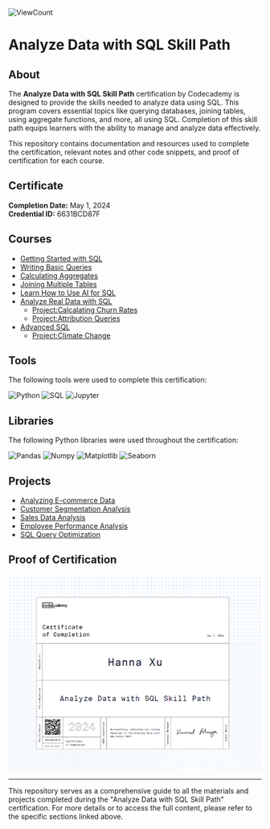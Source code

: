 ![ViewCount](https://views.whatilearened.today/views/github/hx2163/Codecademy_SQL.svg?cache=remove)

# Analyze Data with SQL Skill Path

## About

The **Analyze Data with SQL Skill Path** certification by Codecademy is designed to provide the skills needed to analyze data using SQL. This program covers essential topics like querying databases, joining tables, using aggregate functions, and more, all using SQL. Completion of this skill path equips learners with the ability to manage and analyze data effectively.

This repository contains documentation and resources used to complete the certification, relevant notes and other code snippets, and proof of certification for each course.

## Certificate

**Completion Date:** May 1, 2024  
**Credential ID:** 6631BCD87F

## Courses

- [Getting Started with SQL](https://www.codecademy.com/learn/paths/analyze-data-with-sql/tracks/analyze-data-sql-get-started-with-sql/modules/analyze-data-sql-learn-manipulation-c4b/cheatsheet)
- [Writing Basic Queries](https://www.codecademy.com/learn/paths/analyze-data-with-sql/tracks/analyze-data-sql-query-data/modules/analyze-data-sql-learn-queries/cheatsheet)
- [Calculating Aggregates](https://www.codecademy.com/learn/paths/analyze-data-with-sql/tracks/analyze-data-sql-calculate-and-summarize-data/modules/dspath-sql-aggregates/cheatsheet)
- [Joining Multiple Tables](https://www.codecademy.com/learn/paths/analyze-data-with-sql/tracks/analyze-data-sql-join-data/modules/analyze-data-sql-learn-joins-c4b/cheatsheet)
- [Learn How to Use AI for SQL](https://www.codecademy.com/learn/paths/analyze-data-with-sql/tracks/learn-how-to-use-ai-for-sql-adws/modules/learn-how-to-use-ai-for-sql-adws/cheatsheet)
- [Analyze Real Data with SQL](https://www.codecademy.com/enrolled/paths/analyze-data-with-sql)
    - [Project:Calcalating Churn Rates](#)
    - [Project:Attribution Queries](#)
- [Advanced SQL](https://www.codecademy.com/enrolled/paths/analyze-data-with-sql)
    - [Project:Climate Change](#)

## Tools

The following tools were used to complete this certification:

![Python](https://img.shields.io/badge/Python-3776AB?style=for-the-badge&logo=python&logoColor=white)
![SQL](https://img.shields.io/badge/SQL-4479A1?style=for-the-badge&logo=sql&logoColor=white)
![Jupyter](https://img.shields.io/badge/Jupyter-F37626?style=for-the-badge&logo=Jupyter&logoColor=white)

## Libraries

The following Python libraries were used throughout the certification:

![Pandas](https://img.shields.io/badge/Pandas-150458?style=for-the-badge&logo=pandas&logoColor=white)
![Numpy](https://img.shields.io/badge/Numpy-013243?style=for-the-badge&logo=numpy&logoColor=white)
![Matplotlib](https://img.shields.io/badge/Matplotlib-20232A?style=for-the-badge&logo=matplotlib&logoColor=white)
![Seaborn](https://img.shields.io/badge/Seaborn-3776AB?style=for-the-badge&logo=seaborn&logoColor=white)

## Projects

- [Analyzing E-commerce Data](#)
- [Customer Segmentation Analysis](#)
- [Sales Data Analysis](#)
- [Employee Performance Analysis](#)
- [SQL Query Optimization](#)

## Proof of Certification

![Codecademy Certificate](https://github.com/hx2163/Codecademy_SQL/blob/main/Codecademy%20Certificate.PNG)

---

This repository serves as a comprehensive guide to all the materials and projects completed during the "Analyze Data with SQL Skill Path" certification. For more details or to access the full content, please refer to the specific sections linked above.
